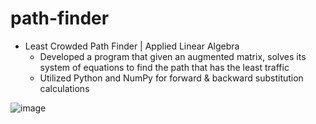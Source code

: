 # path-finder

* Least Crowded Path Finder | Applied Linear Algebra
  * Developed a program that given an augmented matrix, solves its system of equations to find the path that has the least traffic 
  * Utilized Python and NumPy for forward & backward substitution calculations 

![image](https://github.com/amirbelbasi/path-finder/assets/58425120/34d86340-2c0f-45fb-8650-d32480a09c45)
